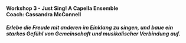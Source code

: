 #### Workshop 3 - Just Sing! A Capella Ensemble<br>Coach: Cassandra McConnell
##### Erlebe die Freude mit anderen im Einklang zu singen, und baue ein starkes Gefühl von Gemeinschaft und musikalischer Verbindung auf.
